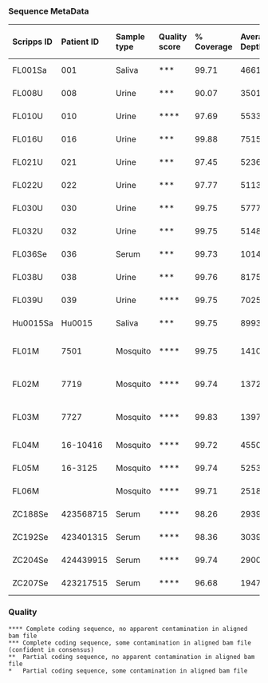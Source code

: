 ### Sequence MetaData

| Scripps ID | Patient ID | Sample type | Quality score | % Coverage | Average Depth |      Onset | Collection | Days post onset | Local or travel | Location of infection     | GE/ul RNA | GE/mL sample | Sequencing status  | Consensus name                              | Merged Bam File                                |  
| :---       |       :--- | :---        | :---          |       :--- |          :--- |       :--- |       :--- |            :--- | :---            | :---                      |      :--- |         :--- | :---               | :---                                        | :---                                           |  
| FL001Sa    |        001 | Saliva      | ***           |      99.71 |      46616.27 | 2016.03.18 | 2016.03.22 |               4 | Travel          | Martinique                |        11 |      3.3E+03 | coding-complete    | ZF1_01Sa_XX_2016-03-22 usa_ex_martinique    | ZF1.c1.Sa.a1.l1.l3.l4.r1                       |  
| FL008U     |        008 | Urine       | ***           |      90.07 |      35012.49 | 2016.06.15 | 2016.06.21 |               6 | Travel          | Puerto Rico               |         4 |      1.1E+03 | coding-complete    | ZF8_08U_XX_2016-06-21 usa_ex_puerto_rico    | ZF8.c1.UR.a1.l1.l2.r1                          |  
| FL010U     |        010 | Urine       | ****          |      97.69 |      55330.48 | 2016.06.17 | 2016.06.22 |               5 | Local?          | USA: Florida              |       213 |      6.1E+04 | coding-complete    | ZF10_10U_KX842499 2016-06-22 usa_ex_USA     | ZF10.c1.UR.a1.l1.r1                            |  
| FL016U     |        016 | Urine       | ***           |      99.88 |      75158.72 | 2016.06.28 | 2016.07.03 |               5 | Travel          | Puerto Rico               |        14 |      4.0E+03 | coding-complete    | ZF16_16U_XX_2016-07-03 usa_ex_puerto_rico   | ZF16.c1.UR.a1.l1.l2.l3.l4.l5.r1                |  
| FL021U     |        021 | Urine       | ***           |      97.45 |      52361.36 | 2016.07.09 | 2016.07.19 |              10 | Local           | USA: Florida |        50 |      1.4E+04 | coding-complete    | ZF21_21U_XX_2016-07-19 usa                  | ZF21.c1.UR.a1.l1.l2.l3.r1                      |  
| FL022U     |        022 | Urine       | ***           |      97.77 |      51135.60 | 2016.07.16 | 2016.07.16 |               6 | Local           | USA: Florida |        11 |      3.0E+03 | coding-complete    | ZF22_22U_XX_2016-07-16 usa                  | ZF22.c1.UR.a1.l1.l2.l3.l4.r1                   |  
| FL030U     |        030 | Urine       | ***           |      99.75 |      57779.63 | 2016.07.31 | 2016.08.02 |               2 | Local           | USA: Florida |        36 |      1.0E+04 | coding-complete    | ZF30_30U_XX_2016-08-02 usa                  | ZF30.c1.UR.a1.l1.l2.l3.r1                      |  
| FL032U     |        032 | Urine       | ***           |      99.75 |      51483.94 | 2016.07.29 | 2016.08.05 |               7 | Local           | USA: Florida |        75 |      2.1E+04 | coding-complete    | ZF32_32U_XX_2016-08-05 usa                  | ZF32.c1.UR.a1.l1.l2.l3.r1                      |  
| FL036Se    |        036 | Serum       | ***           |      99.73 |     101435.66 | 2016.08.02 | 2016.08.04 |               2 | Local           | USA: Florida |        11 |      3.2E+03 | coding-complete    | FL036SE_XX_2016-08-02_usa                   | ZF36.c1.SR.a1.l1.l2.l3.l4.l5.l6.l7.r1.l5.l6.r2 |  
| FL038U     |        038 | Urine       | ***           |      99.76 |      81750.77 | 2016.08.04 | 2016.08.05 |               1 | Local           | USA: Florida |        38 |      1.1E+04 | coding-complete    | ZF38_38U_XX_2016-08-05 usa                  | ZF38.c1.UR.a1.l1.l2.l3.l4.r1                   |  
| FL039U     |        039 | Urine       | ****          |      99.75 |      70253.99 | 2016.08.12 | 2016.08.17 |               5 | Local           | USA: Florida |      1276 |      3.6E+05 | coding-complete    | ZF39_39U_XX_2016-08-17 usa                  | ZF39.c1.UR.a1.l1.l2.l3.r1                      |  
| Hu0015Sa   |     Hu0015 | Saliva      | ***           |      99.75 |      89934.25 | 2016.08.19 | 2016.08.24 |               5 | Local           | USA: Florida |        38 |     21610.23 | coding-complete    | ZL2_Hu0015_KX832731 2016-08-22 usa          | ZL2.c1.SA.a1.l1.l2.r1                          |  
| FL01M      |       7501 | Mosquito    | ****          |      99.75 |     141038.31 |            | 2016.08.22 |                 | Local           | USA: Florida |      4563 |      9.1E+06 | coding-complete    | Ae-aegypti_ZM1_7501_KX838904_2016-08-22_usa | ZM1.c1.MO.a1.l1.l2.r1                          |  
| FL02M      |       7719 | Mosquito    | ****          |      99.74 |     137263.85 |            | 2016.08.23 |                 | Local           | USA: Florida |       279 |      5.6E+05 | coding-complete    | Ae-aegypti_ZM2_7719_KX838905_2016-08-23_usa | ZM2.c1.MO.a1.l1.l2.r1                          |  
| FL03M      |       7727 | Mosquito    | ****          |      99.83 |     139787.57 |            | 2016.08.23 |                 | Local           | USA: Florida |     22549 |      4.5E+07 | coding-complete    | Ae-aegypti_ZM3_7727_KX838906_2016-08-23_usa | ZM3.c1.MO.a1.l1.l2.r1                          |  
| FL04M      |   16-10416 | Mosquito    | ****          |      99.72 |      45505.39 |            | 2016.09.04 |                 | Local           | USA: Florida |       102 |      4.4E+04 | coding-complete    | Ae-aegypti_ZM4_16-10416_XX_2016-09-04_usa   | ZM4.c1.MO.a1.l1.l2.r1                          |  
| FL05M      |    16-3125 | Mosquito    | ****          |      99.74 |      52530.58 |            | 2016.09.09 |                 | Local           | USA: Florida |       447 |      1.9E+05 | coding-complete    | Ae-aegypti_ZM5_16-3125_XX_2016-09-09_usa    | ZM5.c1.MO.a1.l1.l2.r1                          |  
| FL06M      |            | Mosquito    | ****          |      99.71 |      25181.33 |            | 2016.09.20 |                 | Local           | USA: Florida |           |              | coding-complete    | FL06M_XX_2016-09-20_usa                     | ZM6.c1.MO.a1.l1.l2.r1                          |  
| ZC188Se    |  423568715 | Serum       | ****          |      98.26 |      29394.90 |            | 2016.01.16 |                 |                 | Columbia                  |        36 |      1.5E+04 | coding-complete    | ZC188_423568715_XX_2016-01-16_colombia      | ZC188.c1.SR.a1.l3.l4.r1                        |  
| ZC192Se    |  423401315 | Serum       | ****          |      98.36 |      30396.29 |            | 2016.01.07 |                 |                 | Columbia                  |        39 |      1.7E+04 | coding-complete    | ZC192_423401315_XX_2016-01-07_colombia      | ZC192.c1.SR.a1.l3.l4.r1                        |  
| ZC204Se    |  424439915 | Serum       | ****          |      99.74 |      29003.25 |            | 2016.01.06 |                 |                 | Columbia                  |        48 |      2.1E+04 | coding-complete    | ZC204_424439915_XX_2016-01-05_colombia      | ZC204.c1.SR.a1.l1.l2.r1                        |  
| ZC207Se    |  423217515 | Serum       | ****          |      96.68 |      19477.70 |            | 2016.01.09 |                 |                 | Columbia                  |        16 |      6.7E+04 | coding-complete    | ZC207_423217515_XX_2016-01-09_colombia      | ZC207.c1.SR.a1.l1.l2.r1                        |  


### Quality
```
**** Complete coding sequence, no apparent contamination in aligned bam file
***	Complete coding sequence, some contamination in aligned bam file (confident in consensus)
**	Partial coding sequence, no apparent contamination in aligned bam file
*	Partial coding sequence, some contamination in aligned bam file
```

